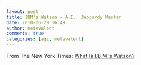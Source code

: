 ```yaml
---
layout: post
title: IBM's Watson - A.I.  Jeopardy Master
date: 2010-06-20 16:48
author: metavalent
comments: true
categories: [agi, metavalent]
---
```

From The New York Times: <a href="https://nyti.ms/bCs8b6">What Is I.B.M.’s Watson?</a> 
